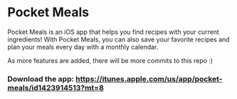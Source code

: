 # Pocket Meals

Pocket Meals is an iOS app that helps you find recipes with your current ingredients! With Pocket Meals, you can also save your favorite recipes and plan your meals every day with a monthly calendar.

As more features are added, there will be more commits to this repo :)


### Download the app: https://itunes.apple.com/us/app/pocket-meals/id1423914513?mt=8

